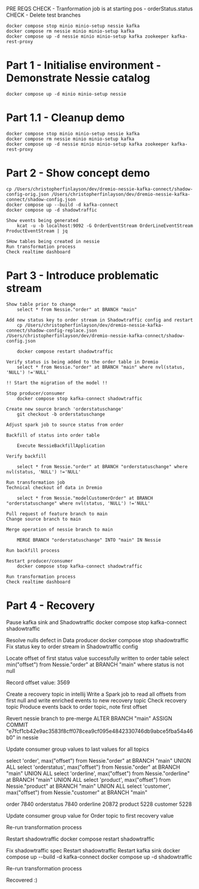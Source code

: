 PRE REQS
CHECK - Tranformation job is at starting pos - orderStatus.status
CHECK - Delete test branches

    docker compose stop minio minio-setup nessie kafka
    docker compose rm nessie minio minio-setup kafka
    docker compose up -d nessie minio minio-setup kafka zookeeper kafka-rest-proxy


# Part 1 - Initialise environment - Demonstrate Nessie catalog
    docker compose up -d minio minio-setup nessie

# Part 1.1 - Cleanup demo
    docker compose stop minio minio-setup nessie kafka
    docker compose rm nessie minio minio-setup kafka
    docker compose up -d nessie minio minio-setup kafka zookeeper kafka-rest-proxy

# Part 2 - Show concept demo
    cp /Users/christopherfinlayson/dev/dremio-nessie-kafka-connect/shadow-config-orig.json /Users/christopherfinlayson/dev/dremio-nessie-kafka-connect/shadow-config.json
    docker compose up --build -d kafka-connect
    docker compose up -d shadowtraffic

    Show events being generated
        kcat -u -b localhost:9092 -G OrderEventStream OrderLineEventStream ProductEventStream | jq
    
    SHow tables being created in nessie 
    Run transformation process
    Check realtime dashboard

# Part 3 - Introduce problematic stream

    Show table prior to change
        select * from Nessie."order" at BRANCH "main"

    Add new status key to order stream in Shadowtraffic config and restart
        cp /Users/christopherfinlayson/dev/dremio-nessie-kafka-connect/shadow-config-replace.json /Users/christopherfinlayson/dev/dremio-nessie-kafka-connect/shadow-config.json
    
        docker compose restart shadowtraffic

    Verify status is being added to the order table in Dremio
        select * from Nessie."order" at BRANCH "main" where nvl(status, 'NULL') !='NULL'

    !! Start the migration of the model !!

    Stop producer/consumer
        docker compose stop kafka-connect shadowtraffic
    
    Create new source branch 'orderstatuschange'
        git checkout -b orderstatuschange

    Adjust spark job to source status from order
    
    Backfill of status into order table
        
        Execute NessieBackfillApplication
    
    Verify backfill

        select * from Nessie."order" at BRANCH "orderstatuschange" where nvl(status, 'NULL') !='NULL' 

    Run transformation job
    Technical checkout of data in Dremio
        
        select * from Nessie."modelCustomerOrder" at BRANCH "orderstatuschange" where nvl(status, 'NULL') !='NULL' 
    
    Pull request of feature branch to main
    Change source branch to main 

    Merge operation of nessie branch to main

        MERGE BRANCH "orderstatuschange" INTO "main" IN Nessie

    Run backfill process

    Restart producer/consumer
        docker compose stop kafka-connect shadowtraffic

    Run transformation process
    Check realtime dashboard

# Part 4 - Recovery
Pause kafka sink and Shadowtraffic
    docker compose stop kafka-connect shadowtraffic

Resolve nulls defect in Data producer
    docker compose stop shadowtraffic
    Fix status key to order stream in Shadowtraffic config

Locate offset of first status value successfully written to order table
    select min("offset") from Nessie."order" at BRANCH "main" where status is not null

Record offset value: 3569




Create a recovery topic in intellij
Write a Spark job to read all offsets from first null and write enriched events to new recovery topic
Check recovery topic
Produce events back to order topic, note first offset



Revert nessie branch to pre-merge
    ALTER BRANCH "main" ASSIGN COMMIT "e7fcf1cb42e9ac3583f8cff078cea9cf095e4842330746db9abce5fba54a46b0" in nessie

Update consumer group values to last values for all topics

select 'order', max("offset") from Nessie."order" at BRANCH "main"
UNION ALL
select 'orderstatus', max("offset") from Nessie."order" at BRANCH "main"
UNION ALL
select 'orderline', max("offset") from Nessie."orderline" at BRANCH "main"
UNION ALL
select 'product', max("offset") from Nessie."product" at BRANCH "main"
UNION ALL
select 'customer', max("offset") from Nessie."customer" at BRANCH "main"

order
7840
orderstatus
7840
orderline
20872
product
5228
customer
5228

Update consumer group value for Order topic to first recovery value

Re-run transformation process

Restart shadowtraffic
    docker compose restart shadowtraffic


Fix shadowtraffic spec
Restart shadowtraffic
Restart kafka sink
    docker compose up --build -d kafka-connect
    docker compose up -d shadowtraffic

Re-run transformation process

Recovered :) 